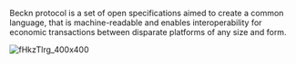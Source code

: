 

Beckn protocol is a set of open specifications aimed to create a common language, that is machine-readable and enables interoperability for economic transactions between disparate platforms of any size and form.

![fHkzTlrg_400x400](https://github.com/Code4GovTech/c4gt-milestones/assets/134908806/5f40ef29-02e4-4d10-bb44-40cc9f6504c3)
